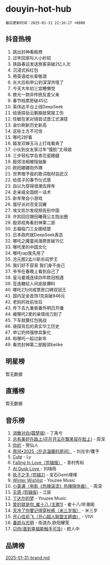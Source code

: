 # douyin-hot-hub

`最后更新时间：2025-01-31 22:16:27 +0800`

## 抖音热榜

1. 跳出封神看殷商
1. 过年回家叫人小妙招
1. 铁路春运发送旅客突破2亿人次
1. 沉浸式拆红包
1. 用英语给长辈敬酒
1. 长大后和申公豹深深共情了
1. 今天大年初三宜睡懒觉
1. 敖光一款非传统反差父亲
1. 春节档票房破45亿
1. 英伟达平台上线DeepSeek
1. 给唐探岳云鹏胳肢窝报工伤
1. 任敏在家对镜尝试晋江式演技
1. 金价刷新历史新高
1. 这些土方不可信
1. 哪吒2好看
1. 姬发邓婵玉马上打戏看爽了
1. 小伙到女友家过年“撞脸”丈母娘
1. 三步轻松学会青花瓷踢腿
1. 殷郊法相被指抽象
1. 欧阳娜娜抱外甥
1. 世界赠予我的歌词取材自武汉
1. 给孩子的春节仪式感
1. 自以为穿得很潮去拜年
1. 走亲戚全国统一话术
1. 新年聚会小游戏
1. 蛋仔派对百变羽翼
1. 埃文凯尔发视频告别中国
1. 许凯回应跟田曦薇公主抱出圈
1. 殷郊视角看封神第二部
1. 五福临门三女婿结盟
1. 日本政府就DeepSeek表态
1. 哪吒之魔童闹海票房破15亿
1. 哪吒里的中国文化
1. 哪吒rap我先用了
1. 沧元图2孟川斩杀阎罗王
1. 我们好不容易 我们身不由己
1. 爷爷在春晚上看到自己了
1. 皇马曼城连续四年欧冠相遇
1. 亚连糖绘人间皮肤爆料
1. 哪吒2为何成票房口碑双冠王
1. 国内足金首饰1克突破846元
1. 老妈的妆前妆后
1. 传下去九重紫番外明日开播
1. 被哪吒2里的亲情线刀到了
1. 下车就要红包挑战
1. 唐探背后的真实华工历史
1. 申公豹帅强惨具象化
1. 和哪吒一起过新年
1. 看完封神第二部殷郊belike

## 明星榜

暂无数据

## 直播榜

暂无数据

## 音乐榜

1. [消散对白(圆梦版)](https://sf5-hl-cdn-tos.douyinstatic.com/obj/tos-cn-ve-2774/og4jB5I5IizzoZVAAAzWgBMAsMDWoArfwBOiFs) - 丁禹兮
1. [总有美好在路上(花在开云在飘笑容在脸上)](https://sf5-hl-cdn-tos.douyinstatic.com/obj/tos-cn-ve-2774/oU5u7NwtfBIvaNhoQBszOvAlRiAoiWAVVyBMq4) - 周深
1. [你的](https://sf5-hl-cdn-tos.douyinstatic.com/obj/tos-cn-ve-2774/oYuIeKf42jB7sEV6B2upMdpYAgfrQWj0FeRegh) - 贺仙人
1. [房间•2025（在这温暖的房间）](https://sf5-hl-cdn-tos.douyinstatic.com/obj/tos-cn-ve-2774/oMzJcnT8BgIetASeBfwfEeBQVNfACiCifhfZP7g) - 刘兆宇/覆予
1. [Cute](https://sf5-hl-cdn-tos.douyinstatic.com/obj/tos-cn-ve-2774/o4IbIzHWKAAB4wsS5qMBRiiAlEBGTpQRNfFvuo) - Ly
1. [Falling In Love（剪辑版）](https://sf6-cdn-tos.douyinstatic.com/obj/tos-cn-ve-2774/o8ajpA8zzgBPahbBIO8AcKGBLJezFCRd1wfP9f) - 青村秀和
1. [ At Dusk  Love ](https://sf5-hl-cdn-tos.douyinstatic.com/obj/tos-cn-ve-2774/o8CrpCf5CaYgI4ZrtQgMQAFEfuGqNnRSDQAPBc) - 刘嗨雨
1. [执子之手 (剪辑2)](https://sf5-hl-cdn-tos.douyinstatic.com/obj/tos-cn-ve-2774/oUoZLQjCc31XzqsBnBQUNgeKtYPBcgbFDwtfcu) - 宝石Gem\哩哩
1. [Winter Wishlist](https://sf5-hl-cdn-tos.douyinstatic.com/obj/tos-cn-ve-2774/oIIgUOeamCFCVAzxN6MFRLIBlLGpUqQxeeHrLE) - Youzee Music
1. [小美满（电影《热辣滚烫》热辣陪伴曲）](https://sf5-hl-cdn-tos.douyinstatic.com/obj/tos-cn-ve-2774/o0GAn2lSgfZIDUgtevCGDQYnFg4CwnrBaxbTZL) - 周深
1. [无感 (剪辑版)](https://sf5-hl-cdn-tos.douyinstatic.com/obj/tos-cn-ve-2774/o0eIsUzJBDlQaQFC5OFlgbMEZC1TFYBftOBn6p) - 江辰
1. [丁达尔的梦](https://sf5-hl-cdn-tos.douyinstatic.com/obj/tos-cn-ve-2774/oMU3WirUZBVQkAC9ccG5P2IQirziZM2RTInUY) - Youzee Music
1. [爱的就是你_崔十八 (主歌1)](https://sf5-hl-cdn-tos.douyinstatic.com/obj/tos-cn-ve-2774/oI5BO5DhFZ6UTcNCnZaOCBLtZ7WIMQGfgnXf5E) - 崔十八/听潮阁
1. [天冷了你要记得穿秋裤（米三岁版）](https://sf5-hl-cdn-tos.douyinstatic.com/obj/tos-cn-ve-2774/oQlIwVIDWiZ6BQilAorS7MA0AgCkQDvcZAdm1) - 米三岁
1. [开心往前飞（开心超人联盟主题曲）](https://sf5-hl-cdn-tos.douyinstatic.com/obj/tos-cn-ve-2774/9d8fb7c82cf1421fb93a9fe925275e0a) - VIVI
1. [春娇与志明](https://sf3-cdn-tos.douyinstatic.com/obj/tos-cn-ve-2774/e530d8fceb7044b39707d7f9ff54add1) - 街道办,欧阳耀莹
1. [只你(直到幸福能触手可及)](https://sf3-cdn-tos.douyinstatic.com/obj/tos-cn-ve-2774/o0lBkRDzFTeaVSUz3ZZSCBVtZ5DIMQGfgmEAuE) - 颜人中

## 品牌榜

[2025-01-31-brand.md](2025-01-31-brand.md)
